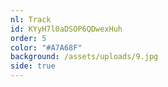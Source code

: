```yaml
---
nl: Track
id: KYyH7l0aDSOP6QDwexHuh
order: 5
color: "#A7A68F"
background: /assets/uploads/9.jpg
side: true
---
```

